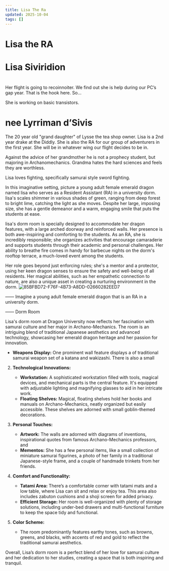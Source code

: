```yaml
---
title: Lisa The Ra
updated: 2025-10-04
tags: []
---
```


# Lisa the RA



# Lisa Siviridion

# 
Her flight is going to recoinnoiter. We find out she is help during our PC’s gap year. That is the hook here. So…

She is working on basic transistors.

# nee Lyrriman d’Sivis


The 20 year old "grand daughter" of Lysse the tea shop owner. Lisa is a 2nd year drake at the Diddly. She is also the RA for our group of adventurers in the first year. She will be in whatever wing our flight decides to be in.

Against the advice of her grandmother he is not a prophecy student, but majoring in Archanomechanics. Grandma hates the hard sciences and feels they are worthless.

Lisa loves fighting, specifically samurai style sword fighting.

In this imaginative setting, picture a young adult female emerald dragon named lisa who serves as a Resident Assistant (RA) in a university dorm. lisa's scales shimmer in various shades of green, ranging from deep forest to bright lime, catching the light as she moves. Despite her large, imposing size, she has a gentle demeanor and a warm, engaging smile that puts the students at ease.

lisa's dorm room is specially designed to accommodate her dragon features, with a large arched doorway and reinforced walls. Her presence is both awe-inspiring and comforting to the students. As an RA, she is incredibly responsible; she organizes activities that encourage camaraderie and supports students through their academic and personal challenges. Her ability to breathe fire comes in handy for barbecue nights on the dorm's rooftop terrace, a much-loved event among the students.

Her role goes beyond just enforcing rules; she's a mentor and a protector, using her keen dragon senses to ensure the safety and well-being of all residents. Her magical abilities, such as her empathetic connection to nature, are also a unique asset in creating a nurturing environment in the dorm.
![85BFBD72-F76F-4B73-A8DD-02660282EED7](images/85BFBD72-F76F-4B73-A8DD-02660282EED7.png)

——
Imagine a young adult female emerald dragon that is an RA in a university dorm.

——
Dorm Room

Lisa's dorm room at Dragon University now reflects her fascination with samurai culture and her major in Archano-Mechanics. The room is an intriguing blend of traditional Japanese aesthetics and advanced technology, showcasing her emerald dragon heritage and her passion for innovation.

   - **Weapons Display:** One prominent wall feature displays a of traditional samurai weapon set of a  katana and wakizashi. There is also a small

2. **Technological Innovations:**
   - **Workstation:** A sophisticated workstation filled with tools, magical devices, and mechanical parts is the central feature. It's equipped with adjustable lighting and magnifying glasses to aid in her intricate work.
   - **Floating Shelves:** Magical, floating shelves hold her books and manuals on Archano-Mechanics, neatly organized but easily accessible. These shelves are adorned with small goblin-themed decorations.

3. **Personal Touches:**
   - **Artwork:** The walls are adorned with diagrams of inventions, inspirational quotes from famous Archano-Mechanics professors, and
   - **Mementos:** She has a few personal items, like a small collection of miniature samurai figurines, a photo of her family in a traditional Japanese-style frame, and a couple of handmade trinkets from her friends.

4. **Comfort and Functionality:**
   - **Tatami Area:** There’s a comfortable corner with tatami mats and a low table, where Lisa can sit and relax or enjoy tea. This area also includes zabuton cushions and a shoji screen for added privacy.
   - **Efficient Storage:** Her room is well-organized with plenty of storage solutions, including under-bed drawers and multi-functional furniture to keep the space tidy and functional.

5. **Color Scheme:**
   - The room predominantly features earthy tones, such as browns, greens, and blacks, with accents of red and gold to reflect the traditional samurai aesthetics.

Overall, Lisa’s dorm room is a perfect blend of her love for samurai culture and her dedication to her studies, creating a space that is both inspiring and tranquil.
